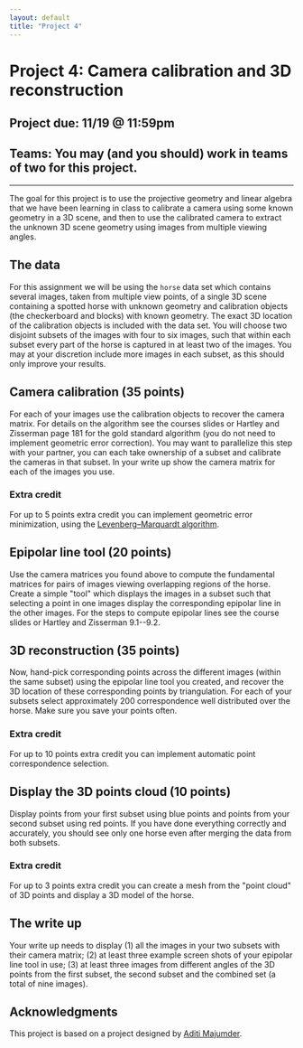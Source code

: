 ```yaml
---
layout: default
title: "Project 4"
---
```

# Project 4: Camera calibration and 3D reconstruction

## Project due: 11/19 @ 11:59pm

## Teams: You may (and you should) work in teams of two for this project.

---

The goal for this project is to use the projective geometry and linear algebra that we have been learning in class to calibrate a camera using some known geometry in a 3D scene, and then to use the calibrated camera to extract the unknown 3D scene geometry using images from multiple viewing angles.

## The data
For this assignment we will be using the `horse` data set which contains several images, taken from multiple view points, of a single 3D scene containing a spotted horse with unknown geometry and calibration objects (the checkerboard and blocks) with known geometry. The exact 3D location of the calibration objects is included with the data set. You will choose two disjoint subsets of the images with four to six images, such that within each subset every part of the horse is captured in at least two of the images. You may at your discretion include more images in each subset, as this should only improve your results.

## Camera calibration (35 points)
For each of your images use the calibration objects to recover the camera matrix. For details on the algorithm see the courses slides or Hartley and Zisserman page 181 for the gold standard algorithm (you do not need to implement geometric error correction). You may want to parallelize this step with your partner, you can each take ownership of a subset and calibrate the cameras in that subset. In your write up show the camera matrix for each of the images you use.

### Extra credit
For up to 5 points extra credit you can implement geometric error minimization, using the [Levenberg–Marquardt algorithm](https://en.wikipedia.org/wiki/Levenberg-Marquardt_algorithm).

## Epipolar line tool (20 points)
Use the camera matrices you found above to compute the fundamental matrices for pairs of images viewing overlapping regions of the horse. Create a simple "tool" which displays the images in a subset such that selecting a point in one images display the corresponding epipolar line in the other images. For the steps to compute epipolar lines see the course slides or Hartley and Zisserman 9.1--9.2.

## 3D reconstruction (35 points)
Now, hand-pick corresponding points across the different images (within the same subset) using the epipolar line tool you created,  and recover the 3D location of these corresponding points by triangulation. For each of your subsets select approximately 200 correspondence well distributed over the horse. Make sure you save your points often.

### Extra credit
For up to 10 points extra credit you can implement automatic point correspondence selection.

## Display the 3D points cloud (10 points)
Display points from your first subset using blue points and points from your second subset using red points. If you have done everything correctly and accurately, you should see only one horse even after merging the data from both subsets.

### Extra credit
For up to 3 points extra credit you can create a mesh from the "point cloud" of 3D points and display a 3D model of the horse.

## The write up
Your write up needs to display (1) all the images in your two subsets with their camera matrix; (2) at least three example screen shots of your epipolar line tool in use; (3) at least three images from different angles of the 3D points from the first subset, the second subset and the combined set (a total of nine images).

## Acknowledgments
This project is based on a project designed by [Aditi Majumder](//www.ics.uci.edu/~majumder/).
